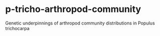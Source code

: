 # p-tricho-arthropod-community
Genetic underpinnings of arthropod community distributions in Populus trichocarpa
